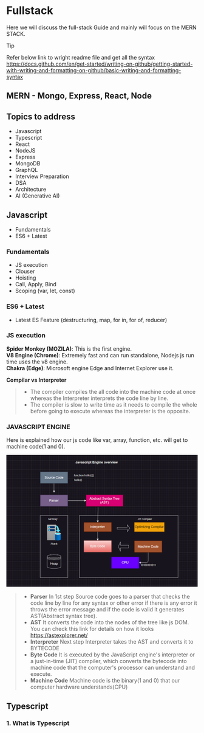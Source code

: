 # Fullstack
Here we will discuss the full-stack Guide and mainly will focus on the MERN STACK.

> [!TIP]
>Refer below link to wright readme file and get all the syntax   
https://docs.github.com/en/get-started/writing-on-github/getting-started-with-writing-and-formatting-on-github/basic-writing-and-formatting-syntax


## MERN - Mongo, Express, React, Node
## Topics to address
- Javascript
- Typescript
- React
- NodeJS
- Express
- MongoDB
- GraphQL
- Interview Preparation
- DSA
- Architecture
- AI (Generative AI)

## Javascript
* Fundamentals
* ES6 + Latest

### Fundamentals
* JS execution 
* Clouser  
* Hoisting  
* Call, Apply, Bind  
* Scoping (var, let, const)  
      
### ES6 + Latest
* Latest ES Feature (destructuring, map, for in, for of, reducer)

### JS execution

**Spider Monkey (MOZILA)**: This is the first engine.  
**V8 Engine (Chrome)**: Extremely fast and can run standalone, Nodejs js run time uses the v8 engine.  
**Chakra (Edge)**: Microsoft engine Edge and Internet Explorer use it. 

**Compilar vs Interpreter**
> * The compiler compiles the all code into the machine code at once whereas the Interpreter interprets the code line by line.
> * The compiler is slow to write time as it needs to compile the whole before going to execute whereas the interpreter is the opposite.  

### JAVASCRIPT ENGINE    
Here is explained how our js code like var, array, function, etc. will get to machine code(1 and 0).

![Screenshot of a comment on a GitHub issue showing an image, added in the Markdown, of an Octocat smiling and raising a tentacle.](/assets/JS%20ENgine.png) 

> * **Parser**  In 1st step Source code goes to a parser that checks the code line by line for any syntax or other error if there is any error it throws the error message and if the code is valid it generates AST(Abstract syntax tree).
> * **AST**  It converts the code into the nodes of the tree like js DOM. You can check this link for details on how it looks  https://astexplorer.net/  
> * **Interpreter**  Next step Interpreter takes the AST and converts it to BYTECODE
> * **Byte Code** It is executed by the JavaScript engine's interpreter or a just-in-time (JIT) compiler, which converts the bytecode into machine code that the computer's processor can understand and execute.
> * **Machine Code**  Machine code is the binary(1 and 0) that our computer hardware understands(CPU)

## Typescript

### 1. What is Typescript


